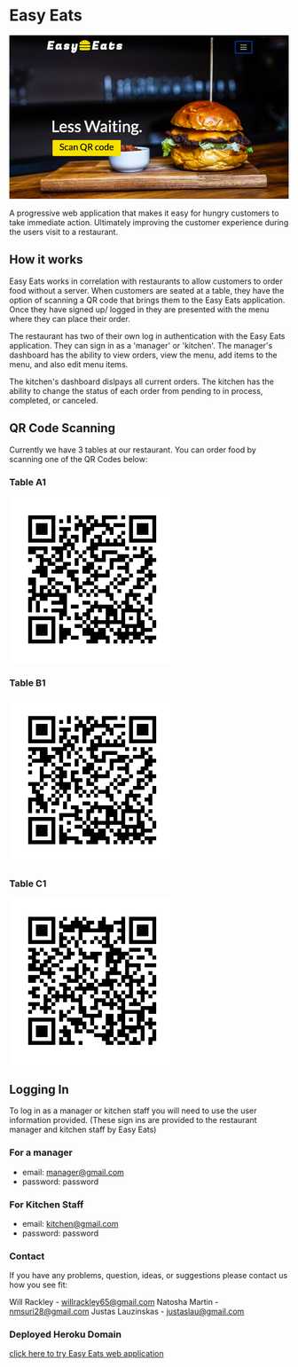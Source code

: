 
# Easy Eats

![Landing Page](public/images/EasyEatsHompage.png) 

A progressive web application that makes it easy for hungry customers to take immediate action. Ultimately improving the customer experience during the users visit to a restaurant.

## How it works

Easy Eats works in correlation with restaurants to allow customers to order food without a server. When customers are seated at a table, they have the option of scanning a QR code that brings them to the Easy Eats application. Once they have signed up/ logged in they are presented with the menu where they can place their order.

The restaurant has two of their own log in authentication with the Easy Eats application. They can sign in as a 'manager' or 'kitchen'. The manager's dashboard has the ability to view orders, view the menu, add items to the menu, and also edit menu items.

The kitchen's dashboard dislpays all current orders. The kitchen has the ability to change the status of each order from pending to in process, completed, or canceled.


## QR Code Scanning

Currently we have 3 tables at our restaurant. You can order food by scanning one of the QR Codes below:

### Table A1

![Table A1](/images/TableA1.png) 

### Table B1

![Table B1](/images/TableB1.png)

### Table C1

![Table C1](/images/TableC1.png)


## Logging In 
To log in as a manager or kitchen staff you will need to use the user information provided.
(These sign ins are provided to the restaurant manager and kitchen staff by Easy Eats)

### For a manager
* email: manager@gmail.com
* password: password

### For Kitchen Staff
* email: kitchen@gmail.com
* password: password


### Contact
If you have any problems, question, ideas, or suggestions please contact us how you see fit:

Will Rackley - willrackley65@gmail.com
Natosha Martin - nmsuri28@gmail.com
Justas Lauzinskas - justaslau@gmail.com

### Deployed Heroku Domain
[click here to try Easy Eats web application](https://shrouded-waters-91830.herokuapp.com/)


